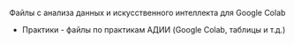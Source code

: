 Файлы с анализа данных и искусственного интеллекта для Google Colab

* Практики - файлы по практикам АДИИ (Google Colab, таблицы и т.д.)